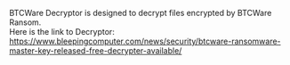 BTCWare Decryptor is designed to decrypt files encrypted by BTCWare Ransom.\
Here is the link to Decryptor:\
https://www.bleepingcomputer.com/news/security/btcware-ransomware-master-key-released-free-decrypter-available/
